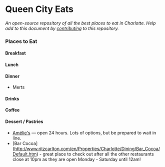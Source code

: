 # Queen City Eats

_An open-source repository of all the best places to eat in Charlotte.  Help add to this document by [contributing](https://github.com/loranallensmith/queen-city-eats/blob/master/CONTRIBUTING.md) to this repository._

### Places to Eat

#### Breakfast

#### Lunch

#### Dinner
- Merts

#### Drinks

#### Coffee

#### Dessert / Pastries
- [Amélie's](http://www.ameliesfrenchbakery.com/) — open 24 hours. Lots of options, but be prepared to wait in line.
- [Bar Cocoa] (http://www.ritzcarlton.com/en/Properties/Charlotte/Dining/Bar_Cocoa/Default.htm) - great place to check out after all the other restaurants close at 10pm as they are open Monday - Saturday until 12am!
